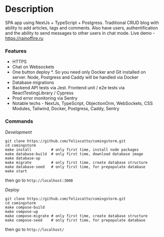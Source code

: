 # Description

SPA app using NextJs + TypeScript + Postgress. Traditional CRUD blog with ability to add articles, tags and comments. Also have users, authentification and the ability to send messages to other users in chat mode. Live demo - https://rainoffire.ru

### Features

- HTTPS
- Chat on Websockets
- One button deploy \*. So you need only Docker and Git installed on server. Node, Postgress and Caddy will be handled via Docker
- Database migrations
- Backend API tests via Jest. Frontend unit / e2e tests via ReactTestingLibrary / Cypress
- Prod error monitoring via Sentry
- Notable techs - NextJs, TypeScript, ObjectionOrm, WebSockets, CSS Modules, Tailwind, Docker, Postgress, Caddy, Sentry

### Commands

_Development_

```
git clone https://github.com/felixcatto/comingstorm.git
cd comingstorm
make install         # only first time, install node packages
make database-build  # only first time, download database image
make database-up
make migrate         # only first time, create database structure
make database-seed   # only first time, for prepopulate database
make start
```

then go to `http://localhost:3000`

_Deploy_

```
git clone https://github.com/felixcatto/comingstorm.git
cd comingstorm
make compose-build
make compose-up
make compose-migrate # only first time, create database structure
make compose-seed    # only first time, for prepopulate database
```

then go to `http://localhost/`
